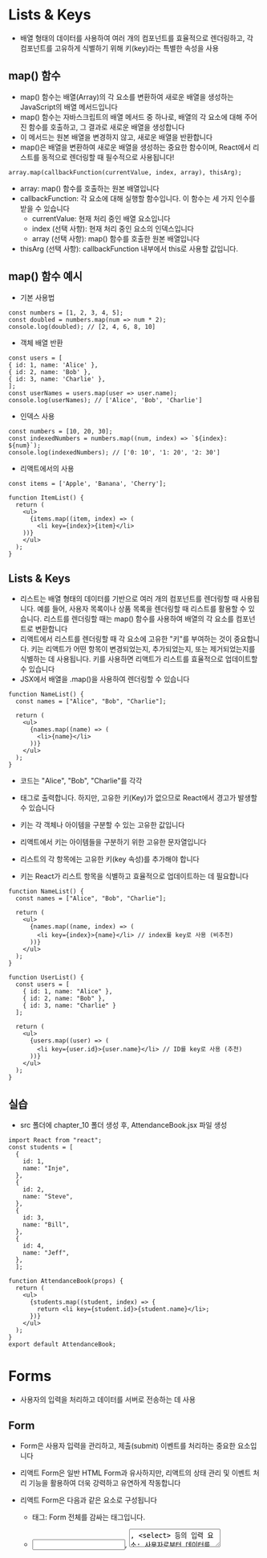# Lists & Keys 
- 배열 형태의 데이터를 사용하여 여러 개의 컴포넌트를 효율적으로 렌더링하고, 각 컴포넌트를 고유하게 식별하기 위해 키(key)라는 특별한 속성을 사용

## map() 함수
- map() 함수는 배열(Array)의 각 요소를 변환하여 새로운 배열을 생성하는 JavaScript의 배열 메서드입니다
- map() 함수는 자바스크립트의 배열 메서드 중 하나로, 배열의 각 요소에 대해 주어진 함수를 호출하고, 그 결과로 새로운 배열을 생성합니다
- 이 메서드는 원본 배열을 변경하지 않고, 새로운 배열을 반환합니다
- map()은 배열을 변환하여 새로운 배열을 생성하는 중요한 함수이며, React에서 리스트를 동적으로 렌더링할 때 필수적으로 사용됩니다!

```
array.map(callbackFunction(currentValue, index, array), thisArg);

```
- array: map() 함수를 호출하는 원본 배열입니다
- callbackFunction: 각 요소에 대해 실행할 함수입니다. 이 함수는 세 가지 인수를 받을 수 있습니다
  - currentValue: 현재 처리 중인 배열 요소입니다
  - index (선택 사항): 현재 처리 중인 요소의 인덱스입니다
  - array (선택 사항): map() 함수를 호출한 원본 배열입니다
- thisArg (선택 사항): callbackFunction 내부에서 this로 사용할 값입니다.

## map() 함수 예시
- 기본 사용법
```
const numbers = [1, 2, 3, 4, 5];
const doubled = numbers.map(num => num * 2);
console.log(doubled); // [2, 4, 6, 8, 10]
```

- 객체 배열 반환 
```
const users = [
{ id: 1, name: 'Alice' },
{ id: 2, name: 'Bob' },
{ id: 3, name: 'Charlie' },
];
const userNames = users.map(user => user.name);
console.log(userNames); // ['Alice', 'Bob', 'Charlie']
```

- 인덱스 사용
```
const numbers = [10, 20, 30];
const indexedNumbers = numbers.map((num, index) => `${index}: ${num}`);
console.log(indexedNumbers); // ['0: 10', '1: 20', '2: 30']
```

- 리액트에서의 사용
```
const items = ['Apple', 'Banana', 'Cherry'];

function ItemList() {
  return (
    <ul>
      {items.map((item, index) => (
        <li key={index}>{item}</li>
    ))}
    </ul>
  );
}
```

## Lists & Keys
- 리스트는 배열 형태의 데이터를 기반으로 여러 개의 컴포넌트를 렌더링할 때 사용됩니다. 예를 들어, 사용자 목록이나 상품 목록을 렌더링할 때 리스트를 활용할 수 있습니다. 리스트를 렌더링할 때는 map() 함수를 사용하여 배열의 각 요소를 컴포넌트로 변환합니다
- 리액트에서 리스트를 렌더링할 때 각 요소에 고유한 "키"를 부여하는 것이 중요합니다. 키는 리액트가 어떤 항목이 변경되었는지, 추가되었는지, 또는 제거되었는지를 식별하는 데 사용됩니다. 키를 사용하면 리액트가 리스트를 효율적으로 업데이트할 수 있습니다
- JSX에서 배열을 .map()을 사용하여 렌더링할 수 있습니다

```
function NameList() {
  const names = ["Alice", "Bob", "Charlie"];

  return (
    <ul>
      {names.map((name) => (
        <li>{name}</li>
      ))}
    </ul>
  );
}
```
- 코드는 "Alice", "Bob", "Charlie"를 각각 <li> 태그로 출력합니다. 하지만, 고유한 키(Key)가 없으므로 React에서 경고가 발생할 수 있습니다

- 키는 각 객체나 아이템을 구분할 수 있는 고유한 값입니다
- 리액트에서 키는 아이템들을 구분하기 위한 고유한 문자열입니다
- 리스트의 각 항목에는 고유한 키(key 속성)를 추가해야 합니다
- 키는 React가 리스트 항목을 식별하고 효율적으로 업데이트하는 데 필요합니다

```
function NameList() {
  const names = ["Alice", "Bob", "Charlie"];

  return (
    <ul>
      {names.map((name, index) => (
        <li key={index}>{name}</li> // index를 key로 사용 (비추천)
      ))}
    </ul>
  );
}
```

```
function UserList() {
  const users = [
    { id: 1, name: "Alice" },
    { id: 2, name: "Bob" },
    { id: 3, name: "Charlie" }
  ];

  return (
    <ul>
      {users.map((user) => (
        <li key={user.id}>{user.name}</li> // ID를 key로 사용 (추천)
      ))}
    </ul>
  );
}
```

## 실습 
- src 폴더에 chapter_10 폴더 생성 후, AttendanceBook.jsx 파일 생성

```
import React from "react";
const students = [
  {
    id: 1,
    name: "Inje",
  },
  {
    id: 2,
    name: "Steve",
  },
  {
    id: 3,
    name: "Bill",
  },
  {
    id: 4,
    name: "Jeff",
  },
  ];

function AttendanceBook(props) {
  return (
    <ul>
      {students.map((student, index) => {
        return <li key={student.id}>{student.name}</li>;
      })}
    </ul>
  );
}
export default AttendanceBook;
```

# Forms 
- 사용자의 입력을 처리하고 데이터를 서버로 전송하는 데 사용

## Form 
- Form은 사용자 입력을 관리하고, 제출(submit) 이벤트를 처리하는 중요한 요소입니다
- 리액트 Form은 일반 HTML Form과 유사하지만, 리액트의 상태 관리 및 이벤트 처리 기능을 활용하여 더욱 강력하고 유연하게 작동합니다
- 리액트 Form은 다음과 같은 요소로 구성됩니다
  - <form> 태그: Form 전체를 감싸는 태그입니다.
  - <input>, <textarea>, <select> 등의 입력 요소: 사용자로부터 데이터를 입력받는 요소입니다.
  - onChange 이벤트 핸들러: 입력 요소의 값이 변경될 때 호출되는 함수입니다.
  - onSubmit 이벤트 핸들러: Form이 제출될 때 호출되는 함수입니다.
  - 상태 (State): 입력 요소의 값을 저장하고 관리하는 변수입니다.

- 리액트 Form의 작동 방식
1. 초기 상태 설정: 각 입력 요소의 초기값을 상태로 설정합니다.
2. 입력 요소 렌더링: 상태를 기반으로 입력 요소를 렌더링합니다.
3. onChange 이벤트 처리: 사용자가 입력 요소의 값을 변경하면 onChange 이벤트 핸들러가 호출되고, 상태를 업데이트합니다.
4. onSubmit 이벤트 처리: 사용자가 Form을 제출하면 onSubmit 이벤트 핸들러가 호출되고, 상태에 저장된 데이터를 서버로 전송합니다.
5. 상태 업데이트 및 렌더링: 서버 응답에 따라 상태를 업데이트하고, UI를 다시 렌더링합니다

## HTML form vs Controlled Component

```
import React, { useState } from "react";

function NameForm(props) {
  const [value, setValue] = useState("");
  const handleChange = (event) => {
    setValue(event.target.value);
  };
  const handleSubmit = (event) => {
    alert("입력한 이름 : " + value);
    event.preventDefault();
  };
  return (
    <form onSubmit={handleSubmit}>
      <label>
        이름 :
        <input type="text" value={value} onChange={handleChange} />
      </label>
      <button type="submit">제출</button>
    </form>
  );
}
export default NameForm;
```

![image](https://github.com/user-attachments/assets/17869ad1-9de5-4fcf-bdbe-badb6dde1b7b)

## Form 
- 기본적인 Form 사용법
  -  React에서는 onSubmit 이벤트 핸들러를 사용하여 폼 데이터를 처리할 수 있습니다

```
import { useState } from "react";
function SimpleForm() {
  const [name, setName] = useState("");
  const handleSubmit = (event) => {
    event.preventDefault(); // 폼 제출 시 페이지 새로고침 방지
    alert(`입력된 이름: ${name}`);
  };
  return (
    <form onSubmit={handleSubmit}>
      <label>
        이름:{" "}
        <input
          type="text"
          value={name}
          onChange={(e) => setName(e.target.value)}
        />
      </label>
      <button type="submit">제출</button>
    </form>
  );
}
export default SimpleForm;

```

- TextArea : 여러 줄에 걸쳐 긴 텍스트를 입력받기 위한 HTML 태그
```
import { useState } from "react";

function RequestForm(props) {
  const [value, setValue] = useState("요청사항을 입력하세요:");
  const handleChange = (event) => {
    setValue(event.target.value);
  };
  const handleSubmit = (event) => {
    alert("입력한 요청사항: " + value);
    event.preventDefault();
  };
  return (
    <form onSubmit={handleSubmit}>
      <label>
        요청사항:
        <textarea value={value} onChange={handleChange} />
      </label>
      <button type="submit">제출</button>
    </form>
  );
}
export default RequestForm;
```

- Select 태그 : Drop-down 목록을 보여주기 위한 HTML 태그

```
import React, { useState } from "react";

function FruitSelect(props){
  const [value, setValue] = useState('grape');

  const handleChange = (event) => {
    setValue(event.target.value);
  };

  const handleSubmit = (event) => {
    alert('선택한 과일: ' + value);
    event.preventDefault();
  };

  return (
    <form onSubmit={handleSubmit}>
      <label>
        과일을 선택하세요:
        <select value={value} onChange={handleChange}>
          <option value="apple">사과</option>
          <option value="banana">바나나</option>
          <option value="grape">포도</option>
          <option value="watermelon">수박</option>
        </select>
      </label>
      <button type="submit">제출</button>
    </form>
  );
}

export default FruitSelect;

```

- input/ textarea/ select 태그 사용 방법 유사
```
// input 태그
<input type="text" value={value} onChange={handleChange} />
// textarea 태그
<textarea value = {value} onChange = {handleChange} />
// select 태그
<select value={value} onChange={handleChange}>
<option value="apple">사과</option>
...
```

- Multiple Inputs : 여러 개의 state를 선언하여 각각의 입력에 대해 사용!
```
import React, { useState } from "react";

function Reservation(props) {
  const [haveBreakfast, setHaveBreakfast] = useState(true);
  const [numberOfGuest, setNumberOfGuest] = useState(2);

  const handleSubmit = (event) => {
    alert(`아침식사 여부: ${haveBreakfast}, 방문객 수: ${numberOfGuest}`);
    event.preventDefault();
  };

  return (
    <form onSubmit={handleSubmit}>
      <label>
        아침식사 여부:
        <input
          type="checkbox"
          checked={haveBreakfast}
          onChange={(event) => {
            setHaveBreakfast(event.target.checked);
          }}
        />
      </label>
      <br />
      <label>
        방문객 수:
        <input
          type="number"
          value={numberOfGuest}
          onChange={(event) => {
            setNumberOfGuest(Number(event.target.value)); // 문자열을 숫자로 변환
          }}
        />
      </label>
      <button type="submit">제출</button>
    </form>
  );
}

export default Reservation;

```

- 여러 개의 입력 필드 다루기
  - 여러 개의 입력 필드를 관리할 때는 객체 상태(state)를 사용하면 효율적입니다

```
import { useState } from "react";
function MultiInputForm() {
  const [formData, setFormData] = useState({ name: "", email: "" });
  const handleChange = (e) => {
    const { name, value } = e.target;
    setFormData({ ...formData, [name]: value });
  };
  const handleSubmit = (e) => {
    e.preventDefault();
    console.log("입력된 데이터:", formData);
  };
  return (
    <form onSubmit={handleSubmit}>
      <label>
        이름:{" "}
        <input
          type="text"
          name="name"
          value={formData.name}
          onChange={handleChange}
        />
      </label>
      <br />
      <label>
        이메일:{" "}
        <input
          type="email"
          name="email"
          value={formData.email}
          onChange={handleChange}
        />
      </label>
      <br />
      <button type="submit">제출</button>
    </form>
  );
}
export default MultiInputForm;

```

- 체크박스, 라디오 버튼, 드롭다운 다루기
```
import { useState } from "react";
function AdvancedForm() {
  const [form, setForm] = useState({
    username: "",
    gender: "male",
    agree: false,
  });
  const handleChange = (e) => {
    const { name, value, type, checked } = e.target;
    setForm({ ...form, [name]: type === "checkbox" ? checked : value });
  };
  const handleSubmit = (e) => {
    e.preventDefault();
    console.log("폼 데이터:", form);
  };
  return (
    <form onSubmit={handleSubmit}>
      <label>
        이름:{" "}
        <input
          type="text"
          name="username"
          value={form.username}
          onChange={handleChange}
        />
      </label>
      <br />
      <label>
        성별:
        <select name="gender" value={form.gender} onChange={handleChange}>
          <option value="male">남성</option>
          <option value="female">여성</option>
        </select>
      </label>
      <br />
      <label>
        동의:{" "}
        <input
          type="checkbox"
          name="agree"
          checked={form.agree}
          onChange={handleChange}
        />
      </label>
      <br />
      <button type="submit">제출</button>
    </form>
  );
}
export default AdvancedForm;
```

- useRef를 활용한 비제어 컴포넌트 (uncontrolled component)
  - useState 대신 useRef를 사용하여 입력 값을 직접 참조할 수도 있다

```
import { useRef } from "react";
function UncontrolledForm() {
  const inputRef = useRef();
  const handleSubmit = (e) => {
    e.preventDefault();
    alert(`입력된 값: ${inputRef.current.value}`);
  };
  return (
    <form onSubmit={handleSubmit}>
      <input type="text" ref={inputRef} />
      <button type="submit">제출</button>
    </form>
  );
}
export default UncontrolledForm;

```

## 실습 
- src 폴더에 chapter_11 폴더 생성 후, SignUp.jsx 파일 생성

```
import React, { useState } from "react";
function SignUp(props) {
  const [name, setName] = useState("");
  const [gender, setGender] = useState("남자");
  const handleChangeName = (event) => {
    setName(event.target.value);
  };
  const handleChangeGender = (event) => {
    setGender(event.target.value);
  };
  const handleSubmit = (event) => {
    alert(`이름: ${name}, 성별: ${gender}`);
    event.preventDefault();
  };
  return (
    <form onSubmit={handleSubmit}>
      <label>
        이름:
        <input type="text" value={name} onChange={handleChangeName} />
      </label>
      <br />
      <label>
        성별:
        <select value={gender} onChange={handleChangeGender}>
          <option value="남자">남자</option>
          <option value="여자">여자</option>
        </select>
      </label>
      <button type="submit">제출</button>
    </form>
  );
}
export default SignUp;

```

# Lifting State Up 
- 상태를 부모 컴포넌트로 올려서 중앙에서 관리하는 방식

## Lifting State Up(상태 끌어올리기) 
- 하위 컴포넌트의 상태를 부모 컴포넌트로 이동시키는 패턴입니다
- 이는 여러 하위 컴포넌트가 동일한 상태를 공유하거나, 하위 컴포넌트의 변경 사항을 부모 컴포넌트에서 처리해야 할 때 유용합니다
- 리액트는 단방향 데이터 흐름을 따르기 때문에, 하위 컴포넌트에서 부모 컴포넌트의 상태를 직접 변경할 수 없습니다
- 따라서 하위 컴포넌트의 상태를 부모 컴포넌트에서 관리하고, 필요한 경우 부모 컴포넌트에서 하위 컴포넌트로 데이터를 전달해야 합니다
- Lifting State Up 구현 방법
1. 상태 정의: 하위 컴포넌트에서 사용될 상태를 부모 컴포넌트에 정의합니다.
2. 상태 변경 함수 전달: 부모 컴포넌트에서 상태를 변경하는 함수를 정의하고, 이 함수를 하위 컴포넌트에 props로 전달합니다.
3. 상태 변경 함수 호출: 하위 컴포넌트에서 이벤트 발생 시 props로 전달받은 상태 변경 함수를 호출하여 부모 컴포넌트의 상태를 변경합니다
4. 상태 전달: 부모 컴포넌트에서 변경된 상태를 props를 통해 하위 컴포넌트에 전달합니다

## Lifting State Up(상태 끌어올리기) 
- 하위 컴포넌트가 공통된 부모 컴포넌트의 state를 공유하여 사용하는 것.
- 아래는 자식 컴포넌트가 값을 가지고 있을 필요없이 부모 컴포넌트의 값을 자식 컴포넌트가 이용하는 경우입니다.
- 각 컴포넌트의 값을 상위 컴포넌트로 옮겨서 공유하는 방식입니다

![image](https://github.com/user-attachments/assets/f009292a-d417-4ff6-9b7c-5ea695a9cabe)


## Lifting State Up이 필요한 이유
- 예를 들어, 두 개의 자식 컴포넌트가 동일한 데이터를 공유해야 하는 경우, 각 자식 컴포넌트가 별도로 상태를 관리하면 데이터 동기화 문제가 발생할 수 있습니다
- 잘못된 예시: 개별적으로 상태를 관리하는 경우

```
function ChildA() {
  const [text, setText] = useState("");

  return (
    <div>
      <input type="text" value={text} onChange={(e) => setText(e.target.value)} />
      <p>입력 값: {text}</p>
    </div>
  );
}
```

```
function ChildB() {
  const [text, setText] = useState("");

  return (
    <div>
      <p>ChildA와 같은 데이터를 보여줘야 하지만, 현재 별도 상태 관리 중: {text}</p>
    </div>
  );
}

function Parent() {
  return (
    <div>
      <ChildA />
      <ChildB />
    </div>
  );
}
```

- 상태를 부모 컴포넌트로 끌어올리기 (Lifting State Up)
- 해결 방법: 부모에서 상태를 관리하고, props로 내려주기

```
import { useState } from "react";

function Parent() {
  const [text, setText] = useState("");

  return (
    <div>
      <ChildA text={text} setText={setText}/>
      <ChildB text={text} />
    </div>
  );
}
```

```
function ChildA({ text, setText }) {
  return (
    <div>
      <input type="text" value={text} onChange={(e) => setText(e.target.value)} />
      <p>입력 값: {text}</p>
    </div>
  );
}

function ChildB({ text }) {
  return (
    <div>
      <p>ChildA에서 입력한 값: {text}</p>
    </div>
  );
}
export default Parent;
```
- Parent에서 text 상태를 관리하고, setText 함수와 함께 ChildA로 전달합니다.
- ChildA에서 입력하면 Parent의 상태가 업데이트되고, ChildB도 동일한 상태를 공유하여 반영됩니다

## 실습 
- src 폴더에 chapter_12 폴더 생성 후, TemperatureInput.jsx와 Calculator.jsx 파일 생성
```
const scaleNames = {
  c: "섭씨",
  f: "화씨",
};
function TemperatureInput(props) {
  const handleChange = (event) => {
    props.onTemperatureChange(event.target.value);
  };
  return (
    <fieldset>
      <legend>온도를 입력해주세요(단위:{scaleNames[props.scale]}):</legend>
      <input value={props.temperature} onChange={handleChange} />
    </fieldset>
  );
}
export default TemperatureInput;

```
```
import React, { useState } from "react";
import TemperatureInput from "./TemperatureInput";
function BoilingVerdict(props) {
  if (props.celsius >= 100) {
    return <p>물이 끓습니다.</p>;
  }
  return <p>물이 끓지 않습니다.</p>;
}
function toCelsius(fahrenheit) {
  return ((fahrenheit - 32) * 5) / 9;
}
function toFahrenheit(celsius) {
  return (celsius * 9) / 5 + 32;
}
function tryConvert(temperature, convert) {
  const input = parseFloat(temperature);
  if (Number.isNaN(input)) {
    return "";
  }
  const output = convert(input);
  const rounded = Math.round(output * 1000) / 1000;
  return rounded.toString();
}
function Calculator(props) {
  const [temperature, setTemperature] = useState("");
  const [scale, setScale] = useState("c");
  const handleCelsiusChange = (temperature) => {
    setTemperature(temperature);
    setScale("c");
  };
  const handleFahrenheitChange = (temperature) => {
    setTemperature(temperature);
    setScale("f");
  };
  const celsius =
    scale === "f" ? tryConvert(temperature, toCelsius) : temperature;
  const fahrenheit =
    scale === "c" ? tryConvert(temperature, toFahrenheit) : temperature;
  return (
    <div>
      <TemperatureInput
        scale="c"
        temperature={celsius}
        onTemperatureChange={handleCelsiusChange}
      />
      <TemperatureInput
        scale="f"
        temperature={fahrenheit}
        onTemperatureChange={handleFahrenheitChange}
      />
      <BoilingVerdict celsius={parseFloat(celsius)} />
    </div>
  );
}
export default Calculator;
```

![image](https://github.com/user-attachments/assets/b4affc43-0f65-484e-a474-a8d574105c75)

## Composition vs Inheritance 
- "컴포넌트가 자신의 출력에 다른 컴포넌트를 참조" 하는 

## 합성과 상속
- 리액트에서 컴포넌트 간 관계를 설정하는 두 가지 주요 방법은 Composition(합성)과 Inheritance(상속)입니다
- 리액트 공식 문서에서는 상속보다는 합성을 사용하여 컴포넌트 간 코드를 재사용하는 것을 권장합니다
- 합성은 컴포넌트를 조합하여 더 복잡한 UI를 만드는 방법입니다. 합성은 컴포넌트를 조합하여 재사용하는 방식입니다
- 리액트에서는 props를 사용하여 컴포넌트 간에 데이터를 전달하고, children props를 통해 다른 컴포넌트를 포함할 수 있습니다
- 여러 개의 컴포넌트를 합쳐서 새로운 컴포넌트를 만드는 것입니다

```
function Button({ children, color }) {
  return <button style={{ backgroundColor: color }}>{children}</button>;
}

function App() {
  return (
    <div>
      <Button color="blue">파란 버튼</Button>
      <Button color="red">빨간 버튼</Button>
    </div>
  );
}
export default App;
```

- React는 전통적인 객체지향 프로그래밍(OOP) 방식의 상속을 잘 사용하지 않습니다.
- React에서는 컴포넌트를 상속(Inheritance)하는 대신, Composition을 사용하는 것이 일반적입니다

```
class ParentButton extends React.Component {
  render() {
    return <button>{this.props.text}</button>;
  }
}

class ChildButton extends ParentButton {
  render() {
    return <button style={{ color: "red" }}>{this.props.text}</button>;
  }
}

function App() {
  return <ChildButton text="빨간 버튼" />;
}
export default App;
```
컴포넌트 간의 관계가 복잡해짐 \n
부모 컴포넌트가 변경되면, 자식 컴포넌트에도 영향이 미침 \n
React에서는 상속보다 Composition을 권장 \n




